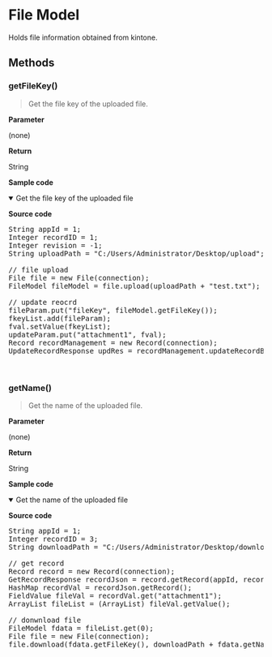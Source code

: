 # File Model

Holds file information obtained from kintone.

## Methods

### getFileKey()

> Get the file key of the uploaded file.

**Parameter**

(none)

**Return**

String

**Sample code**

<details class="tab-container" open>
<Summary>Get the file key of the uploaded file</Summary>

<strong class="tab-name">Source code</strong>

<pre class="inline-code">
String appId = 1;
Integer recordID = 1;
Integer revision = -1;
String uploadPath = "C:/Users/Administrator/Desktop/upload";

// file upload
File file = new File(connection);
FileModel fileModel = file.upload(uploadPath + "test.txt");

// update reocrd
fileParam.put("fileKey", fileModel.getFileKey());
fkeyList.add(fileParam);
fval.setValue(fkeyList);
updateParam.put("attachment1", fval);
Record recordManagement = new Record(connection);
UpdateRecordResponse updRes = recordManagement.updateRecordByID(appId, recordID, updateParam, revision);


</pre>

</details>

### getName()

> Get the name of the uploaded file.

**Parameter**

(none)

**Return**

String

**Sample code**

<details class="tab-container" open>
<Summary>Get the name of the uploaded file</Summary>

<strong class="tab-name">Source code</strong>

<pre class="inline-code">
String appId = 1;
Integer recordID = 3;
String downloadPath = "C:/Users/Administrator/Desktop/download";

// get record
Record record = new Record(connection);
GetRecordResponse recordJson = record.getRecord(appId, recordID);
HashMap<String, FieldValue> recordVal = recordJson.getRecord();
FieldValue fileVal = recordVal.get("attachment1");
ArrayList<FileModel> fileList = (ArrayList<FileModel>) fileVal.getValue();

// donwnload file
FileModel fdata = fileList.get(0);
File file = new File(connection);
file.download(fdata.getFileKey(), downloadPath + fdata.getName());

</pre>

</details>
